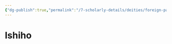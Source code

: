 ```yaml
---
{"dg-publish":true,"permalink":"/7-scholarly-details/deities/foreign-pantheons/the-sacred-dragons/ishiho/"}
---
```


# Ishiho
